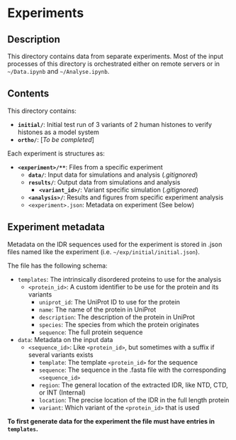 # Experiments

## Description
This directory contains data from separate experiments.
Most of the input processes of this directory is orchestrated either on remote servers or in `~/Data.ipynb` and `~/Analyse.ipynb`.


## Contents
This directory contains:
- **`initial/`**: Initial test run of 3 variants of 2 human histones to verify histones as a model system
- **`ortho/`**: [*To be completed*]


Each experiment is structures as:
- **`<experiment>/**`**: Files from a specific experiment
    - **`data/`**: Input data for simulations and analysis (*.gitignored*)
    - **`results/`**: Output data from simulations and analysis 
        - **`<variant_id>/`**: Variant specific simulation (*.gitignored*)
    - **`<analysis>/`**: Results and figures from specific experiment analysis
    - `<experiment>.json`: Metadata on experiment (See below)


## Experiment metadata
Metadata on the IDR sequences used for the experiment is stored in .json files named like the experiment (i.e. `~/exp/initial/initial.json`).

The file has the following schema:
- `templates`: The intrinsically disordered proteins to use for the analysis
    - `<protein_id>`: A custom identifier to be use for the protein and its variants
        - `uniprot_id`: The UniProt ID to use for the protein
        - `name`: The name of the protein in UniProt
        - `description`: The description of the protein in UniProt
        - `species`: The species from which the protein originates
        - `sequence`: The full protein sequence
- `data`: Metadata on the input data
    - `<sequence_id>`: Like `<protein_id>`, but sometimes with a suffix if several variants exists
        - `template`: The template `<protein_id>` for the sequence
        - `sequence`: The sequence in the .fasta file with the corresponding `<sequence_id>`
        - `region`: The general location of the extracted IDR, like NTD, CTD, or INT (Internal)
        - `location`: The precise location of the IDR in the full length protein
        - `variant`: Which variant of the `<protein_id>` that is used

**To first generate data for the experiment the file must have entries in `templates`.**
